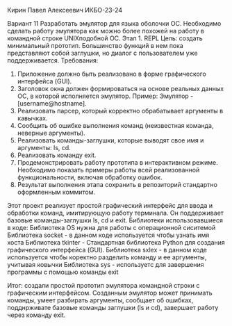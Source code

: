 Кирин Павел Алексеевич ИКБО-23-24

Вариант 11
Разработать эмулятор для языка оболочки ОС. Необходимо сделать работу
эмулятора как можно более похожей на работу в командной строке UNIXподобной ОС.
Этап 1. REPL
Цель: создать минимальный прототип. Большинство функций в нем пока
представляют собой заглушки, но диалог с пользователем уже поддерживается.
Требования:
1. Приложение должно быть реализовано в форме графического интерфейса
(GUI).
2. Заголовок окна должен формироваться на основе реальных данных ОС, в
которой исполняется эмулятор. Пример: Эмулятор - [username@hostname].
3. Реализовать парсер, который корректно обрабатывает аргументы в
кавычках.
4. Сообщить об ошибке выполнения команд (неизвестная команда, неверные
аргументы).
5. Реализовать команды-заглушки, которые выводят свое имя и аргументы: ls,
cd.
6. Реализовать команду exit.
7. Продемонстрировать работу прототипа в интерактивном режиме.
Необходимо показать примеры работы всей реализованной
функциональности, включая обработку ошибок.
8. Результат выполнения этапа сохранить в репозиторий стандартно
оформленным коммитом.
 


Этот проект реализует простой графический интерфейс для ввода и обработки команд, имитирующую работу терминала. Он поддерживает базовые команды-заглушки ls, cd и exit. 
Библиотеки использовавшиеся в коде:
Библиотека OS нужна для работы с операционной сиситемой 
Библиотека socket - в данном коде используется чтобы узнать имя хоста
Библиотека tkinter - Стандартная библиотека Python для создания графического интерфейса (GUI).
Библиотека sxlex - в данном коде используется чтобы коректно разделить команду и ее аргументы, учитывая ковычки
Библиотека sys - используетс для завершения программы с помощью команды exit


Итог: создали простой прототип эмулятора командной строки с графическим интерфейсом. Созданным эмулятор может принимать команды, умеет разбирать аргументы, сообщает об ошибках, подднрживате базовые команды заглушки (ls и cd), завершает работу через команду exit.
